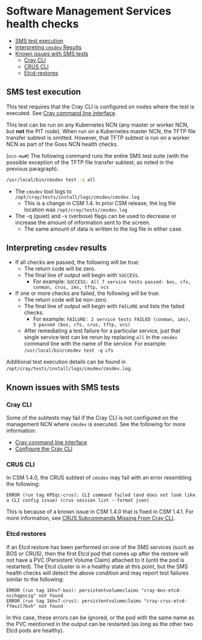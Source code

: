 # Software Management Services health checks

- [SMS test execution](#sms-test-execution)
- [Interpreting `cmsdev` Results](#interpreting-cmsdev-results)
- [Known issues with SMS tests](#known-issues-with-sms-tests)
  - [Cray CLI](#cray-cli)
  - [CRUS CLI](#crus-cli)
  - [Etcd-restores](#etcd-restores)

## SMS test execution

This test requires that the Cray CLI is configured on nodes where the test is executed.
See [Cray command line interface](../../operations/validate_csm_health.md#0-cray-command-line-interface).

This test can be run on any Kubernetes NCN (any master or worker NCN, but **not** the PIT node).
When run on a Kubernetes master NCN, the TFTP file transfer subtest is omitted. However, that TFTP subtest is
run on a worker NCN as part of the Goss NCN health checks.

(`ncn-mw#`) The following command runs the entire SMS test suite (with the possible exception of the TFTP file
transfer subtest, as noted in the previous paragraph).

```bash
/usr/local/bin/cmsdev test -q all
```

- The `cmsdev` tool logs to `/opt/cray/tests/install/logs/cmsdev/cmsdev.log`
  - This is a change in CSM 1.4. In prior CSM release, the log file location was `/opt/cray/tests/cmsdev.log`
- The -q (quiet) and -v (verbose) flags can be used to decrease or increase the amount of information sent to the screen.
  - The same amount of data is written to the log file in either case.

## Interpreting `cmsdev` results

- If all checks are passed, the following will be true:
  - The return code will be zero.
  - The final line of output will begin with `SUCCESS`.
    - For example: `SUCCESS: All 7 service tests passed: bos, cfs, conman, crus, ims, tftp, vcs`
- If one or more checks are failed, the following will be true:
  - The return code will be non-zero.
  - The final line of output will begin with `FAILURE` and lists the failed checks.
    - For example: `FAILURE: 2 service tests FAILED (conman, ims), 5 passed (bos, cfs, crus, tftp, vcs)`
  - After remediating a test failure for a particular service, just that single service test can be rerun by replacing
    `all` in the `cmsdev` command line with the name of the service. For example: `/usr/local/bin/cmsdev test -q cfs`

Additional test execution details can be found in `/opt/cray/tests/install/logs/cmsdev/cmsdev.log`.

## Known issues with SMS tests

### Cray CLI

Some of the subtests may fail if the Cray CLI is not configured on the management NCN where `cmsdev` is executed.
See the following for more information:

- [Cray command line interface](../../operations/validate_csm_health.md#0-cray-command-line-interface)
- [Configure the Cray CLI](../../operations/configure_cray_cli.md)

### CRUS CLI

In CSM 1.4.0, the CRUS subtest of `cmsdev` may fail with an error resembling the following:

```text
ERROR (run tag KPEqc-crus): CLI command failed (and does not look like a CLI config issue) (crus session list --format json)
```

This is because of a known issue in CSM 1.4.0 that is fixed in CSM 1.4.1. For more information, see
[CRUS Subcommands Missing From Cray CLI](CRUS_Subcommands_Missing_From_Cray_CLI.md).

### Etcd restores

If an Etcd restore has been performed on one of the SMS services (such as BOS or CRUS), then the first Etcd pod that
comes up after the restore will not have a PVC (Persistent Volume Claim) attached to it (until the pod is restarted).
The Etcd cluster is in a healthy state at this point, but the SMS health checks will detect the above condition and
may report test failures similar to the following:

```text
ERROR (run tag 1khv7-bos): persistentvolumeclaims "cray-bos-etcd-ncchqgnczg" not found
ERROR (run tag 1khv7-crus): persistentvolumeclaims "cray-crus-etcd-ffmszl7bvh" not found
```

In this case, these errors can be ignored, or the pod with the same name as the PVC mentioned in the output can be restarted
(as long as the other two Etcd pods are healthy).
